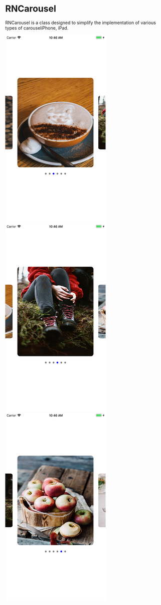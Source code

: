 # RNCarousel


RNCarousel is a class designed to simplify the implementation of various types of carouseliPhone, iPad.



<img style="width:320px;height:600px;" src="https://github.com/phoenixit99/RNCarousel/blob/master/images/image1.png?sanitize=true&raw=true" />

<img style="width:320px;height:600px;" src="https://github.com/phoenixit99/RNCarousel/blob/master/images/image2.png?sanitize=true&raw=true" />


<img style="width:320px;height:600px;" src="https://github.com/phoenixit99/RNCarousel/blob/master/images/image3.png?sanitize=true&raw=true" />
